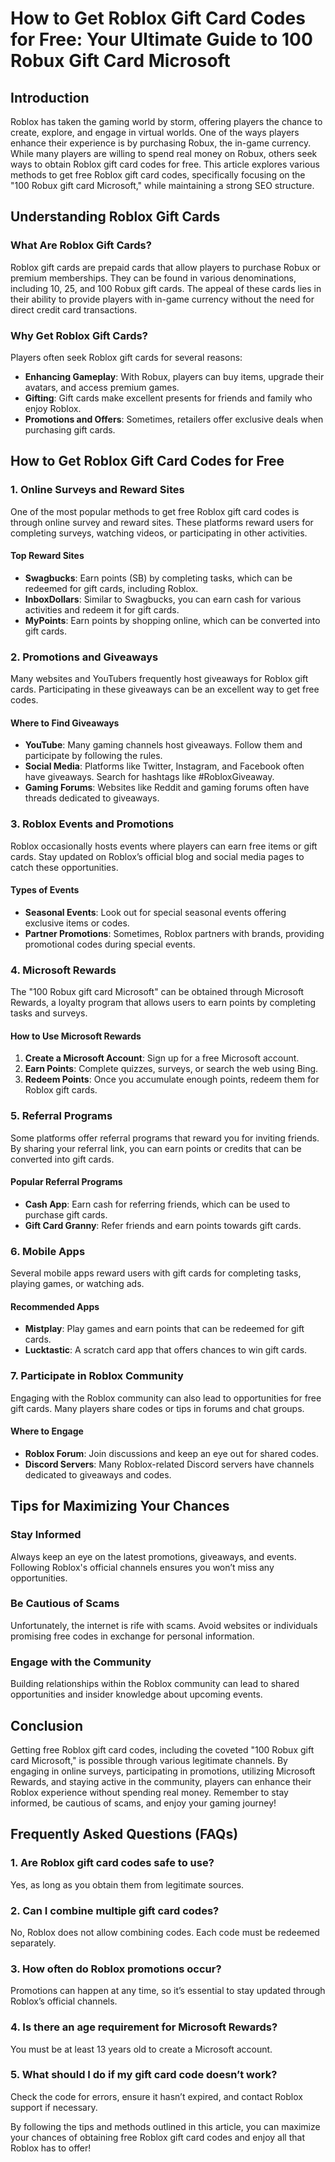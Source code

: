 # How to Get Roblox Gift Card Codes for Free: Your Ultimate Guide to 100 Robux Gift Card Microsoft

## Introduction

Roblox has taken the gaming world by storm, offering players the chance to create, explore, and engage in virtual worlds. One of the ways players enhance their experience is by purchasing Robux, the in-game currency. While many players are willing to spend real money on Robux, others seek ways to obtain Roblox gift card codes for free. This article explores various methods to get free Roblox gift card codes, specifically focusing on the "100 Robux gift card Microsoft," while maintaining a strong SEO structure.

## Understanding Roblox Gift Cards

### What Are Roblox Gift Cards?

Roblox gift cards are prepaid cards that allow players to purchase Robux or premium memberships. They can be found in various denominations, including 10, 25, and 100 Robux gift cards. The appeal of these cards lies in their ability to provide players with in-game currency without the need for direct credit card transactions.

### Why Get Roblox Gift Cards?

Players often seek Roblox gift cards for several reasons:

- **Enhancing Gameplay**: With Robux, players can buy items, upgrade their avatars, and access premium games.
- **Gifting**: Gift cards make excellent presents for friends and family who enjoy Roblox.
- **Promotions and Offers**: Sometimes, retailers offer exclusive deals when purchasing gift cards.

## How to Get Roblox Gift Card Codes for Free

### 1. Online Surveys and Reward Sites

One of the most popular methods to get free Roblox gift card codes is through online survey and reward sites. These platforms reward users for completing surveys, watching videos, or participating in other activities.

#### Top Reward Sites

- **Swagbucks**: Earn points (SB) by completing tasks, which can be redeemed for gift cards, including Roblox.
- **InboxDollars**: Similar to Swagbucks, you can earn cash for various activities and redeem it for gift cards.
- **MyPoints**: Earn points by shopping online, which can be converted into gift cards.

### 2. Promotions and Giveaways

Many websites and YouTubers frequently host giveaways for Roblox gift cards. Participating in these giveaways can be an excellent way to get free codes.

#### Where to Find Giveaways

- **YouTube**: Many gaming channels host giveaways. Follow them and participate by following the rules.
- **Social Media**: Platforms like Twitter, Instagram, and Facebook often have giveaways. Search for hashtags like #RobloxGiveaway.
- **Gaming Forums**: Websites like Reddit and gaming forums often have threads dedicated to giveaways.

### 3. Roblox Events and Promotions

Roblox occasionally hosts events where players can earn free items or gift cards. Stay updated on Roblox’s official blog and social media pages to catch these opportunities.

#### Types of Events

- **Seasonal Events**: Look out for special seasonal events offering exclusive items or codes.
- **Partner Promotions**: Sometimes, Roblox partners with brands, providing promotional codes during special events.

### 4. Microsoft Rewards

The "100 Robux gift card Microsoft" can be obtained through Microsoft Rewards, a loyalty program that allows users to earn points by completing tasks and surveys.

#### How to Use Microsoft Rewards

1. **Create a Microsoft Account**: Sign up for a free Microsoft account.
2. **Earn Points**: Complete quizzes, surveys, or search the web using Bing.
3. **Redeem Points**: Once you accumulate enough points, redeem them for Roblox gift cards.

### 5. Referral Programs

Some platforms offer referral programs that reward you for inviting friends. By sharing your referral link, you can earn points or credits that can be converted into gift cards.

#### Popular Referral Programs

- **Cash App**: Earn cash for referring friends, which can be used to purchase gift cards.
- **Gift Card Granny**: Refer friends and earn points towards gift cards.

### 6. Mobile Apps

Several mobile apps reward users with gift cards for completing tasks, playing games, or watching ads.

#### Recommended Apps

- **Mistplay**: Play games and earn points that can be redeemed for gift cards.
- **Lucktastic**: A scratch card app that offers chances to win gift cards.

### 7. Participate in Roblox Community

Engaging with the Roblox community can also lead to opportunities for free gift cards. Many players share codes or tips in forums and chat groups.

#### Where to Engage

- **Roblox Forum**: Join discussions and keep an eye out for shared codes.
- **Discord Servers**: Many Roblox-related Discord servers have channels dedicated to giveaways and codes.

## Tips for Maximizing Your Chances

### Stay Informed

Always keep an eye on the latest promotions, giveaways, and events. Following Roblox's official channels ensures you won’t miss any opportunities.

### Be Cautious of Scams

Unfortunately, the internet is rife with scams. Avoid websites or individuals promising free codes in exchange for personal information.

### Engage with the Community

Building relationships within the Roblox community can lead to shared opportunities and insider knowledge about upcoming events.

## Conclusion

Getting free Roblox gift card codes, including the coveted "100 Robux gift card Microsoft," is possible through various legitimate channels. By engaging in online surveys, participating in promotions, utilizing Microsoft Rewards, and staying active in the community, players can enhance their Roblox experience without spending real money. Remember to stay informed, be cautious of scams, and enjoy your gaming journey!

## Frequently Asked Questions (FAQs)

### 1. Are Roblox gift card codes safe to use?

Yes, as long as you obtain them from legitimate sources.

### 2. Can I combine multiple gift card codes?

No, Roblox does not allow combining codes. Each code must be redeemed separately.

### 3. How often do Roblox promotions occur?

Promotions can happen at any time, so it’s essential to stay updated through Roblox’s official channels.

### 4. Is there an age requirement for Microsoft Rewards?

You must be at least 13 years old to create a Microsoft account.

### 5. What should I do if my gift card code doesn’t work?

Check the code for errors, ensure it hasn’t expired, and contact Roblox support if necessary.

By following the tips and methods outlined in this article, you can maximize your chances of obtaining free Roblox gift card codes and enjoy all that Roblox has to offer!
